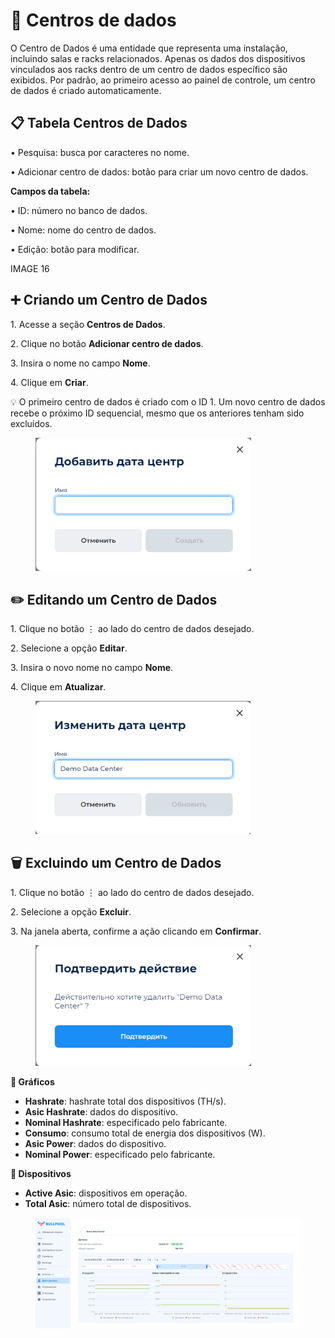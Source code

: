 # 🏢 Centros de dados

O Centro de Dados é uma entidade que representa uma instalação, incluindo salas e racks relacionados. Apenas os dados dos dispositivos vinculados aos racks dentro de um centro de dados específico são exibidos. Por padrão, ao primeiro acesso ao painel de controle, um centro de dados é criado automaticamente.

## **📋 Tabela Centros de Dados**

• Pesquisa: busca por caracteres no nome.

• Adicionar centro de dados: botão para criar um novo centro de dados.


**Campos da tabela:**

• ID: número no banco de dados.

• Nome: nome do centro de dados.

• Edição: botão para modificar.

IMAGE 16

## ➕ Criando um Centro de Dados

1\. Acesse a seção **Centros de Dados**.

2\. Clique no botão **Adicionar centro de dados**.

3\. Insira o nome no campo **Nome**.

4\. Clique em **Criar**.

💡 O primeiro centro de dados é criado com o ID 1. Um novo centro de dados recebe o próximo ID sequencial, mesmo que os anteriores tenham sido excluídos.

<figure><img src="../../.gitbook/assets/image (17).png" alt="" width="345"><figcaption></figcaption></figure>

## **✏️ Editando um Centro de Dados**

1\. Clique no botão ⋮ ao lado do centro de dados desejado.

2\. Selecione a opção **Editar**.

3\. Insira o novo nome no campo **Nome**.

4\. Clique em **Atualizar**.

<figure><img src="../../.gitbook/assets/image (18).png" alt="" width="344"><figcaption></figcaption></figure>

## **🗑️ Excluindo um Centro de Dados**

1\. Clique no botão ⋮ ao lado do centro de dados desejado.

2\. Selecione a opção **Excluir**.

3\. Na janela aberta, confirme a ação clicando em **Confirmar**.

<figure><img src="../../.gitbook/assets/image (19).png" alt="" width="345"><figcaption></figcaption></figure>

**🔹 Gráficos**

* **Hashrate**: hashrate total dos dispositivos (TH/s).
* **Asic Hashrate**: dados do dispositivo.
* **Nominal Hashrate**: especificado pelo fabricante.
* **Consumo**: consumo total de energia dos dispositivos (W).
* **Asic Power**: dados do dispositivo.
* **Nominal Power**: especificado pelo fabricante.

**🔹 Dispositivos**

* **Active Asic**: dispositivos em operação.
* **Total Asic**: número total de dispositivos.

<figure><img src="../../.gitbook/assets/image (20).png" alt=""><figcaption></figcaption></figure>
